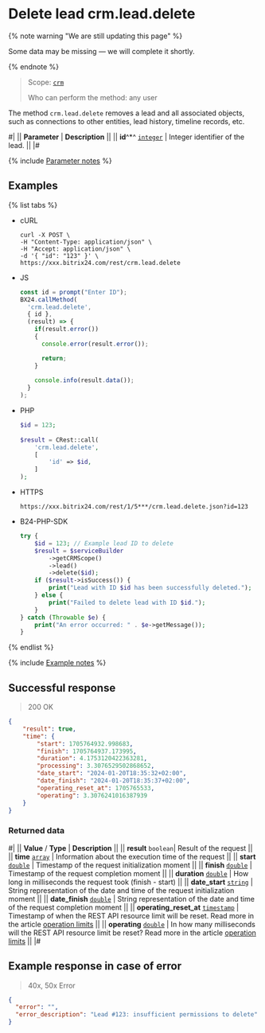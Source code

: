 # Delete lead crm.lead.delete

{% note warning "We are still updating this page" %}

Some data may be missing — we will complete it shortly.

{% endnote %}

> Scope: [`crm`](../../scopes/permissions.md)
>
> Who can perform the method: any user

The method `crm.lead.delete` removes a lead and all associated objects, such as connections to other entities, lead history, timeline records, etc.

#|
|| **Parameter** | **Description** ||
|| **id**^*^
[`integer`](../../data-types.md) | Integer identifier of the lead. ||
|#

{% include [Parameter notes](../../../_includes/required.md) %}

## Examples

{% list tabs %}

- cURL

    ```http
    curl -X POST \
    -H "Content-Type: application/json" \
    -H "Accept: application/json" \
    -d '{ "id": "123" }' \
    https://xxx.bitrix24.com/rest/crm.lead.delete
    ```

- JS

    ```javascript 
    const id = prompt("Enter ID");
    BX24.callMethod(
      'crm.lead.delete',
      { id },
      (result) => {
        if(result.error())
        {
          console.error(result.error());
  
          return;
        }
        
        console.info(result.data());
      }
    );
    ```

- PHP

    ```php
    $id = 123;
        
    $result = CRest::call(
        'crm.lead.delete',
        [
            'id' => $id,
        ]
    );
    ```

- HTTPS

    ```http
    https://xxx.bitrix24.com/rest/1/5***/crm.lead.delete.json?id=123
    ```

- B24-PHP-SDK

    ```php        
    try {
        $id = 123; // Example lead ID to delete
        $result = $serviceBuilder
            ->getCRMScope()
            ->lead()
            ->delete($id);
        if ($result->isSuccess()) {
            print("Lead with ID $id has been successfully deleted.");
        } else {
            print("Failed to delete lead with ID $id.");
        }
    } catch (Throwable $e) {
        print("An error occurred: " . $e->getMessage());
    }
    ```

{% endlist %}

{% include [Example notes](../../../_includes/examples.md) %}

## Successful response

> 200 OK

```json
{
    "result": true,
    "time": {
        "start": 1705764932.998683,
        "finish": 1705764937.173995,
        "duration": 4.1753120422363281,
        "processing": 3.3076529502868652,
        "date_start": "2024-01-20T18:35:32+02:00",
        "date_finish": "2024-01-20T18:35:37+02:00",
        "operating_reset_at": 1705765533,
        "operating": 3.3076241016387939
    }
}
```

### Returned data

#|
|| **Value** / **Type** | **Description** ||
|| **result**
`boolean`| Result of the request ||
|| **time**
[`array`](../../data-types.md) | Information about the execution time of the request ||
|| **start**
[`double`](../../data-types.md) | Timestamp of the request initialization moment ||
|| **finish**
[`double`](../../data-types.md) | Timestamp of the request completion moment ||
|| **duration**
[`double`](../../data-types.md) | How long in milliseconds the request took (finish - start) ||
|| **date_start**
[`string`](../../data-types.md) | String representation of the date and time of the request initialization moment ||
|| **date_finish**
[`double`](../../data-types.md) | String representation of the date and time of the request completion moment ||
|| **operating_reset_at**
[`timestamp`](../../data-types.md) | Timestamp of when the REST API resource limit will be reset. Read more in the article [operation limits](../../../limits.md) ||
|| **operating**
[`double`](../../data-types.md) | In how many milliseconds will the REST API resource limit be reset? Read more in the article [operation limits](../../../limits.md) ||
|#

## Example response in case of error

> 40x, 50x Error

```json
{
  "error": "",
  "error_description": "Lead #123: insufficient permissions to delete"
}
```